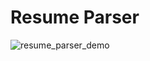 # Resume Parser
![resume_parser_demo](https://user-images.githubusercontent.com/37753577/182222912-ba8047be-dc86-4aa1-87c1-3b784557f697.gif)
